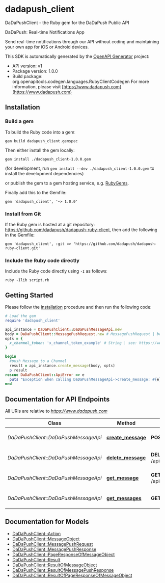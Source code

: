 # dadapush_client

DaDaPushClient - the Ruby gem for the DaDaPush Public API

DaDaPush: Real-time Notifications App

Send real-time notifications through our API without coding and maintaining your own app for iOS or Android devices.

This SDK is automatically generated by the [OpenAPI Generator](https://openapi-generator.tech) project:

- API version: v1
- Package version: 1.0.0
- Build package: org.openapitools.codegen.languages.RubyClientCodegen
For more information, please visit [https://www.dadapush.com](https://www.dadapush.com)

## Installation

### Build a gem

To build the Ruby code into a gem:

```shell
gem build dadapush_client.gemspec
```

Then either install the gem locally:

```shell
gem install ./dadapush_client-1.0.0.gem
```

(for development, run `gem install --dev ./dadapush_client-1.0.0.gem` to install the development dependencies)

or publish the gem to a gem hosting service, e.g. [RubyGems](https://rubygems.org/).

Finally add this to the Gemfile:

    gem 'dadapush_client', '~> 1.0.0'

### Install from Git

If the Ruby gem is hosted at a git repository: https://github.com/dadapush/dadapush-ruby-client, then add the following in the Gemfile:

    gem 'dadapush_client', :git => 'https://github.com/dadapush/dadapush-ruby-client.git'

### Include the Ruby code directly

Include the Ruby code directly using `-I` as follows:

```shell
ruby -Ilib script.rb
```

## Getting Started

Please follow the [installation](#installation) procedure and then run the following code:

```ruby
# Load the gem
require 'dadapush_client'

api_instance = DaDaPushClient::DaDaPushMessageApi.new
body = DaDaPushClient::MessagePushRequest.new # MessagePushRequest | body
opts = {
  x_channel_token: 'x_channel_token_example' # String | see: https://www.dadapush.com/channel/list
}

begin
  #push Message to a Channel
  result = api_instance.create_message(body, opts)
  p result
rescue DaDaPushClient::ApiError => e
  puts "Exception when calling DaDaPushMessageApi->create_message: #{e}"
end

```

## Documentation for API Endpoints

All URIs are relative to *https://www.dadapush.com*

Class | Method | HTTP request | Description
------------ | ------------- | ------------- | -------------
*DaDaPushClient::DaDaPushMessageApi* | [**create_message**](docs/DaDaPushMessageApi.md#create_message) | **POST** /api/v1/message | push Message to a Channel
*DaDaPushClient::DaDaPushMessageApi* | [**delete_message**](docs/DaDaPushMessageApi.md#delete_message) | **DELETE** /api/v1/message/{messageId} | delete a Channel Message
*DaDaPushClient::DaDaPushMessageApi* | [**get_message**](docs/DaDaPushMessageApi.md#get_message) | **GET** /api/v1/message/{messageId} | get a Channel Message
*DaDaPushClient::DaDaPushMessageApi* | [**get_messages**](docs/DaDaPushMessageApi.md#get_messages) | **GET** /api/v1/messages | get Message List


## Documentation for Models

 - [DaDaPushClient::Action](docs/Action.md)
 - [DaDaPushClient::MessageObject](docs/MessageObject.md)
 - [DaDaPushClient::MessagePushRequest](docs/MessagePushRequest.md)
 - [DaDaPushClient::MessagePushResponse](docs/MessagePushResponse.md)
 - [DaDaPushClient::PageResponseOfMessageObject](docs/PageResponseOfMessageObject.md)
 - [DaDaPushClient::Result](docs/Result.md)
 - [DaDaPushClient::ResultOfMessageObject](docs/ResultOfMessageObject.md)
 - [DaDaPushClient::ResultOfMessagePushResponse](docs/ResultOfMessagePushResponse.md)
 - [DaDaPushClient::ResultOfPageResponseOfMessageObject](docs/ResultOfPageResponseOfMessageObject.md)

